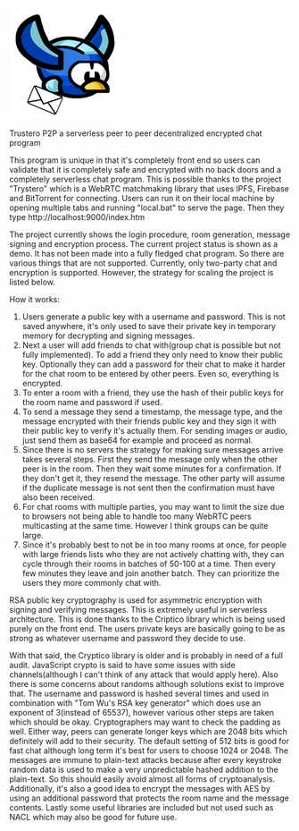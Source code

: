 ![Logo Image](https://raw.githubusercontent.com/dzimbeck/Trustero/main/Pidgeon.png)

Trustero P2P a serverless peer to peer decentralized encrypted chat program

This program is unique in that it's completely front end so users can validate that it is completely safe and
encrypted with no back doors and a completely serverless chat program. This is possible thanks to the project
"Trystero" which is a WebRTC matchmaking library that uses IPFS, Firebase and BitTorrent for connecting.
Users can run it on their local machine by opening multiple tabs and running "local.bat" to serve the page.
Then they type http://localhost:9000/index.htm

The project currently shows the login procedure, room generation, message signing and encryption process.
The current project status is shown as a demo. It has not been made into a fully fledged chat program.
So there are various things that are not supported. Currently, only two-party chat and encryption is supported.
However, the strategy for scaling the project is listed below.

How it works:
1) Users generate a public key with a username and password. This is not saved anywhere, it's only used to save
   their private key in temporary memory for decrypting and signing messages.
2) Next a user will add friends to chat with(group chat is possible but not fully implemented). To add a friend
   they only need to know their public key. Optionally they can add a password for their chat to make it harder
   for the chat room to be entered by other peers. Even so, everything is encrypted.
3) To enter a room with a friend, they use the hash of their public keys for the room name and password if used.
4) To send a message they send a timestamp, the message type, and the message encrypted with their friends public
   key and they sign it with their public key to verify it's actually them. For sending images or audio, just send
   them as base64 for example and proceed as normal.
5) Since there is no servers the strategy for making sure messages arrive takes several steps. First they send
   the message only when the other peer is in the room. Then they wait some minutes for a confirmation. If they
   don't get it, they resend the message. The other party will assume if the duplicate message is not sent then
   the confirmation must have also been received.
6) For chat rooms with multiple parties, you may want to limit the size due to browsers not being able to handle
   too many WebRTC peers multicasting at the same time. However I think groups can be quite large.
7) Since it's probably best to not be in too many rooms at once, for people with large friends lists who they are
   not actively chatting with, they can cycle through their rooms in batches of 50-100 at a time. Then every few
   minutes they leave and join another batch. They can prioritize the users they more commonly chat with.

RSA public key cryptography is used for asymmetric encryption with signing and verifying messages. This is 
extremely useful in serverless architecture. This is done thanks to the Criptico library which is being used 
purely on the front end. The users private keys are basically going to be as strong as whatever username and
password they decide to use.

With that said, the Cryptico library is older and is probably in need of a full audit. JavaScript crypto
is said to have some issues with side channels(although I can't think of any attack that would apply here).
Also there is some concerns about randoms although solutions exist to improve that. The username and password
is hashed several times and used in combination with "Tom Wu's RSA key generator" which does use an exponent
of 3(instead of 65537), however various other steps are taken which should be okay. Cryptographers may want to
check the padding as well. Either way, peers can generate longer keys which are 2048 bits which definitely
will add to their security. The default setting of 512 bits is good for fast chat although long term it's
best for users to choose 1024 or 2048. The messages are immune to plain-text attacks because after every
keystroke random data is used to make a very unpredictable hashed addition to the plain-text. So this should
easily avoid almost all forms of cryptoanalysis. Additionally, it's also a good idea to encrypt the messages
with AES by using an additional password that protects the room name and the message contents. Lastly some
useful libraries are included but not used such as NACL which may also be good for future use.